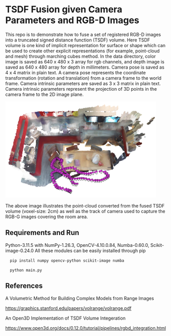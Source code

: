 # TSDF Fusion given Camera Parameters and RGB-D Images

This repo is to demonstrate how to fuse a set of registered RGB-D images into a truncated signed distance function
(TSDF) volume. Here TSDF volume is one kind of implicit representation for surface or shape which can be used to create other explicit representations (for example, point-cloud and mesh) through marching cubes method. In the data directory, color image is saved as 640 x 480 x 3 array for rgb channels, and depth image is saved as 640 x 480 array for depth in millimeters. Camera pose is saved as 4 x 4 matrix in plain text. A camera pose represents the coordinate transformation (rotation and translation) from a camera frame to the world frame. Camera intrinsic parameters are saved as 3 x 3 matrix in plain text. Camera intrinsic parameters represent the projection of 3D points in the camera frame to the 2D image plane.

<img src="image/1.png" height=300px />

The above image illustrates the point-cloud converted from the fused TSDF volume (voxel-size: 2cm) as well as the track of camera used to capture the RGB-G images covering the room area.
 
## Requirements and Run
Python-3.11.5 with NumPy-1.26.3, OpenCV-4.10.0.84, Numba-0.60.0, Scikit-image-0.24.0 All these modules can be easily installed through pip

```shell
  pip install numpy opencv-python scikit-image numba
```
```shell
  python main.py
```

## References
A Volumetric Method for Building Complex Models from Range Images

https://graphics.stanford.edu/papers/volrange/volrange.pdf

An Open3D Implementation of TSDF Volume Integeration

https://www.open3d.org/docs/0.12.0/tutorial/pipelines/rgbd_integration.html